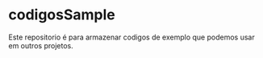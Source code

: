# codigosSample
Este repositorio é para armazenar codigos de exemplo que podemos usar em outros projetos.
